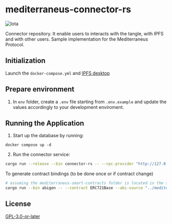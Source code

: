 # mediterraneus-connector-rs

![Iota](https://img.shields.io/badge/iota-29334C?style=for-the-badge&logo=iota&logoColor=white)

Connector repository. It enable users to interacts with the tangle, with IPFS and with other users. Sample implementation for the Mediterraneus Protocol.

## Initialization
Launch the `docker-compose.yml` and [IPFS desktop](https://docs.ipfs.tech/install/ipfs-desktop/)

## Prepare environment

1. In `env` folder, create a `.env` file starting from `.env.example` and update the values accordingly to your development enviroment. 

## Running the Application
1. Start up the database by running:
```
docker compose up -d
```

2. Run the connector service:
```sh
cargo run --release --bin connector-rs -- --rpc-provider "http://127.0.0.1:8545/" --chain-id 31337
```

To generate contract bindings (to be done once or if contract change)
```sh
# assuming the mediterraneus-smart-contracts folder is located in the same root folder.
cargo run --bin abigen -- --contract ERC721Base --abi-source "../mediterraneus-smart-contracts/artifacts/contracts/ERC721Base.sol/ERC721Base.json"
```

## License

[GPL-3.0-or-later](https://spdx.org/licenses/GPL-3.0-or-later.html)